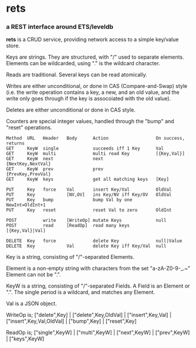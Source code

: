 # rets
### a REST interface around ETS/leveldb

**rets** is a CRUD service, providing network access to a simple key/value
store.

Keys are strings. They are structured, with "/" used to separate
elements. Elements can be wildcarded, using "." is the wildcard
character.

Reads are traditional. Several keys can be read atomically.

Writes are either unconditional, or done in CAS (Compare-and-Swap)
style (i.e. the write operation contains a key, a new, and an old
value, and the write only goes through if the key is assocoiated with
the old value).

Deletes are either unconditional or done in CAS style.

Counters are special integer values, handled through the "bump" and
"reset" operations.

```
Method  URL   Header   Body      Action                  On success, returns
GET     KeyW  single             succeeds iff 1 Key      Val
GET     KeyW  multi              multi read Key          [{Key,Val}]
GET     KeyW  next               next                    {NextKey,NextVal}
GET     KeyW  prev               prev                    {PrevKey,PrevVal}
GET     KeyW  keys               get all matching keys   [Key]

PUT     Key   force    Val       insert Key/Val          OldVal
PUT     Key            [NV,OV]   ins Key/NV iff Key/OV   OldVal
PUT     Key   bump               bump Val by one         NewInt=OldInt+1
PUT     Key   reset              reset Val to zero       OldInt

POST          write    [WriteOp] mutate Keys             null
POST          read     [ReadOp]  read many keys          [{Key,Val}|Val]

DELETE  Key   force              delete Key              null|Value
DELETE  Key            Val       delete Key iff Key/Val  null
```

Key is a string, consisting of "/"-separated Elements.

Element is a non-empty string with characters from the set "a-zA-Z0-9-_.~"
Element can not be ".".

KeyW is a string, consisting of "/"-separated Fields. A Field is an Element or
".". The single period is a wildcard, and matches any Element.

Val is a JSON object.

WriteOp is; ["delete",Key] |
            ["delete",Key,OldVal] |
            ["insert",Key,Val] |
            ["insert",Key,Val,OldVal] |
            ["bump",Key] | ["reset",Key]

ReadOp is; ["single",KeyW] |
           ["multi",KeyW] |
           ["next",KeyW] |
           ["prev",KeyW] |
           ["keys",KeyW]

